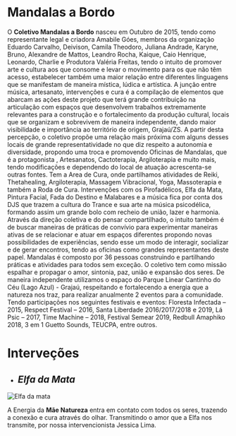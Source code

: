 # Mandalas a Bordo 


O __Coletivo Mandalas a Bordo__ nasceu em Outubro de 2015, tendo como representante legal e criadora Amabile Góes, membros da organização Eduardo Carvalho, Deivison, Camila Theodoro, Juliana Andrade, Karyne, Bruno, Alexandre de Mattos, Leandro Rocha, Kaique, Caio Henrique, Leonardo, Charlie e Produtora Valéria Freitas, tendo o intuito de promover arte e cultura aos que consome e levar o movimento para os que não têm acesso, estabelecer também uma maior relação entre diferentes linguagens que se manifestam de maneira mística, lúdica e artística. A junção entre música, artesanato, intervenções e cura é a compilação de elementos que abarcam as ações deste projeto que terá grande contribuição na articulação com espaços que desenvolvem trabalhos extremamente relevantes para a construção e o fortalecimento da produção cultural, locais que se organizam e sobrevivem de maneira independente, dando maior visibilidade e importância ao território de origem, Grajaú/ZS. A partir desta percepção, o coletivo propõe uma relação mais próxima com alguns desses locais de grande representatividade no que diz respeito a autonomia e diversidade, propondo uma troca e promovendo Oficinas de Mandalas, que é a protagonista , Artesanatos, Cactoterapia, Argiloterapia e muito mais, tendo modificações e dependendo do local de atuação acrescenta-se outras fontes. 
Tem a Area de Cura, onde partilhamos atividades de Reiki, Thetahealing, Argiloterapia, Massagem Vibracional, Yoga, Massoterapia e também a Roda de Cura. Intervenções com os Pirofadélicos, Elfa da Mata, Pintura Facial, Fada do Destino e Malabares e a música fica por conta dos DJS que trazem a cultura do Trance e sua arte na música psicodélica, formando assim um grande bolo com recheio de união, lazer e harmonia. Através da direção coletiva e do pensar compartilhado, o intuito também é de buscar maneiras de práticas de convívio para experimentar maneiras ativas de se relacionar e atuar em espaços diferentes propondo novas possibilidades de experiências, sendo esse um modo de interagir, socializar e de gerar encontros, tendo as oficinas como grandes representantes deste papel. Mandalas é composto por 36 pessoas construindo e partilhando práticas e atividades para todos sem exceção. O coletivo tem como missão espalhar e propagar o amor, sintonia, paz, união e expansão dos seres.
	De maneira independente utilizamos o espaço do Parque Linear Cantinho do Céu (Lago Azul) - Grajaú, respeitando e fortalecendo a energia que a natureza nos traz, para realizar anualmente 2 eventos para a comunidade. Tendo participações nos seguintes festivais e eventos: Floresta Infectada – 2015, Respect Festival – 2016, Santa Liberdade 2016/2017/2018 e 2019, Lá Psic – 2017, Time Machine – 2018, Festival Semear 2019, Redbull Amaphiko 2018, 3 em 1 Guetto Sounds, TEUCPA, entre outros.
 
 # Interveções

   - ## *Elfa da Mata*

![Elfa da mata](https://user-images.githubusercontent.com/88512488/128561377-0227c21e-c2b8-446f-ac92-619de8b6a1aa.png)

A Energia da __Mãe Natureza__ entra em contato com todos os seres, trazendo a conexão e cura através do olhar. Transmitindo o amor que a Elfa nos transmite, por nossa intervencionista Jessica Lima.


 
